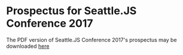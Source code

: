 # Prospectus for Seattle.JS Conference 2017

The PDF version of Seattle.JS Conference 2017's prospectus may be downloaded [here](https://github.com/FormidableLabs/seattle.js-prospectus/files/980039/SeattleJS.2017.Prospectus.pdf)
